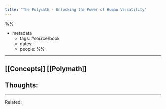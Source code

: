 ```yaml
---
title: "The Polymath - Unlocking the Power of Human Versatility"
---
```

%%
- metadata
	- tags: #source/book
	- dates:
	- people: 
%%

---
[[Concepts]]
[[Polymath]]
----
## Thoughts:

----
Related:
